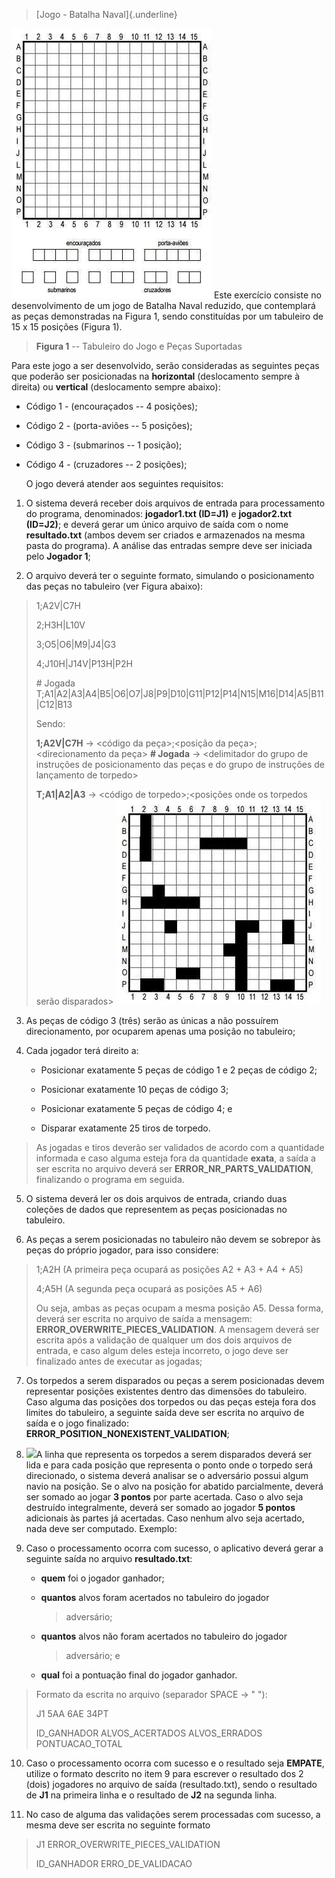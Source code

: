 > [Jogo - Batalha Naval]{.underline}

![](https://github.com/HPereiraVitor/Lab1BatalhaNaval/blob/main/images/media/image1.jpeg)
Este exercício consiste no desenvolvimento de um jogo de
Batalha Naval reduzido, que contemplará as peças demonstradas na Figura
1, sendo constituídas por um tabuleiro de 15 x 15 posições (Figura 1).

> **Figura 1** -- Tabuleiro do Jogo e Peças Suportadas

Para este jogo a ser desenvolvido, serão consideradas as seguintes peças
que poderão ser posicionadas na **horizontal** (deslocamento sempre à
direita) ou **vertical** (deslocamento sempre abaixo):

-   Código 1 - (encouraçados -- 4 posições);

-   Código 2 - (porta-aviões -- 5 posições);

-   Código 3 - (submarinos -- 1 posição);

-   Código 4 - (cruzadores -- 2 posições);


    O jogo deverá atender aos seguintes requisitos:

1.  O sistema deverá receber dois arquivos de entrada para processamento
    do programa, denominados: **jogador1.txt (ID=J1)** e **jogador2.txt
    (ID=J2)**; e deverá gerar um único arquivo de saída com o nome
    **resultado.txt** (ambos devem ser criados e armazenados na mesma
    pasta do programa). A análise das entradas sempre deve ser iniciada
    pelo **Jogador 1**;

2.  O arquivo deverá ter o seguinte formato, simulando o posicionamento
    das peças no tabuleiro (ver Figura abaixo):

> 1;A2V\|C7H
>
> 2;H3H\|L10V
>
> 3;O5\|O6\|M9\|J4\|G3
>
> 4;J10H\|J14V\|P13H\|P2H
>
> \# Jogada
> T;A1\|A2\|A3\|A4\|B5\|O6\|O7\|J8\|P9\|D10\|G11\|P12\|P14\|N15\|M16\|D14\|A5\|B11\|C12\|B13
>
> Sendo:
>
> **1;A2V\|C7H** → \<código da peça\>;\<posição da
> peça\>;\<direcionamento da peça\> **\# Jogada** → \<delimitador do
> grupo de instruções de posicionamento das peças e do grupo de
> instruções de lançamento de torpedo\>
>
> **T;A1\|A2\|A3** → \<código de torpedo\>;\<posições onde os torpedos serão disparados\>
> ![](https://github.com/HPereiraVitor/Lab1BatalhaNaval/blob/main/images/media/image6.jpeg)

3.  As peças de código 3 (três) serão as únicas a não possuírem
    direcionamento, por ocuparem apenas uma posição no tabuleiro;

4.  Cada jogador terá direito a:

    -   Posicionar exatamente 5 peças de código 1 e 2 peças de código 2;

    -   Posicionar exatamente 10 peças de código 3;

    -   Posicionar exatamente 5 peças de código 4; e

    -   Disparar exatamente 25 tiros de torpedo.

> As jogadas e tiros deverão ser validados de acordo com a quantidade
> informada e caso alguma esteja fora da quantidade **exata**, a saída a
> ser escrita no arquivo deverá ser **ERROR_NR_PARTS_VALIDATION**,
> finalizando o programa em seguida.

5.  O sistema deverá ler os dois arquivos de entrada, criando duas
    coleções de dados que representem as peças posicionadas no
    tabuleiro.

6.  As peças a serem posicionadas no tabuleiro não devem se sobrepor às
    peças do próprio jogador, para isso considere:

> 1;A2H (A primeira peça ocupará as posições A2 + A3 + A4 + A5)
>
> 4;A5H (A segunda peça ocupará as posições A5 + A6)
>
> Ou seja, ambas as peças ocupam a mesma posição A5. Dessa forma, deverá
> ser escrita no arquivo de saída a mensagem:
> **ERROR_OVERWRITE_PIECES_VALIDATION**. A mensagem deverá ser escrita
> após a validação de qualquer um dos dois arquivos de entrada, e caso
> algum deles esteja incorreto, o jogo deve ser finalizado antes de
> executar as jogadas;

7.  Os torpedos a serem disparados ou peças a serem posicionadas devem
    representar posições existentes dentro das dimensões do tabuleiro.
    Caso alguma das posições dos torpedos ou das peças esteja fora dos
    limites do tabuleiro, a seguinte saída deve ser escrita no arquivo
    de saída e o jogo finalizado:
    **ERROR_POSITION_NONEXISTENT_VALIDATION**;

8.  ![](https://github.com/HPereiraVitor/Lab1BatalhaNaval/blob/main/images/media/image7.jpeg)A linha que representa os torpedos a
    serem disparados deverá ser lida e para cada posição que representa
    o ponto onde o torpedo será direcionado, o sistema deverá analisar
    se o adversário possui algum navio na posição. Se o alvo na posição
    for abatido parcialmente, deverá ser somado ao jogar **3 pontos**
    por parte acertada. Caso o alvo seja destruído integralmente, deverá
    ser somado ao jogador **5 pontos** adicionais às partes já
    acertadas. Caso nenhum alvo seja acertado, nada deve ser computado.
    Exemplo:

9.  Caso o processamento ocorra com sucesso, o aplicativo deverá gerar a
    seguinte saída no arquivo **resultado.txt**:

    -   **quem** foi o jogador ganhador;

    -   **quantos** alvos foram acertados no tabuleiro do jogador
        > adversário;

    -   **quantos** alvos não foram acertados no tabuleiro do jogador
        > adversário; e

    -   **qual** foi a pontuação final do jogador ganhador.

> Formato da escrita no arquivo (separador SPACE → " "):
>
> J1 5AA 6AE 34PT
>
> ID_GANHADOR ALVOS_ACERTADOS ALVOS_ERRADOS PONTUACAO_TOTAL

10. Caso o processamento ocorra com sucesso e o resultado seja
    **EMPATE**, utilize o formato descrito no item 9 para escrever o
    resultado dos 2 (dois) jogadores no arquivo de saída
    (resultado.txt), sendo o resultado de **J1** na primeira linha e o
    resultado de **J2** na segunda linha.

11. No caso de alguma das validações serem processadas com sucesso, a
    mesma deve ser escrita no seguinte formato

> J1 ERROR_OVERWRITE_PIECES_VALIDATION
>
> ID_GANHADOR ERRO_DE_VALIDACAO
